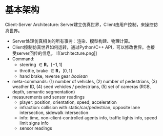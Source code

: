 # 基本架构
Client-Server Architecture: Server建立仿真世界，Client由用户控制，来操控仿真世界。
- Server处理仿真相关的所有事务：渲染、模型构建、物理计算。
- Client控制仿真世界如何运转，通过Python/C++ API，可以修改世界。也接受server回传的信息。
![[architecture.png]]
-   Command: 
	-   steering $\in \mathbf{R}，[-1,1]$ 
	-   throttle, brake $\in \mathbf{R}，[0,1]$
	-   hand brake, reverse gear $boolean$
-   meta-commands: (1) number of vehicles, (2) number of pedestrians, (3) weather ID, (4) seed vehicles / pedestrians, (5) set of cameras (RGB, depth, semantic segmentation)
- measurements and sensor readings
	- player: position, orientation, speed, acceleration
	- infraction: collision with static/car/pedestrian, opposite lane intersection, sidewalk intersection 
	- info: time, non-client-controlled agents info, traffic lights info, speed limit signs info
	- sensor readings
